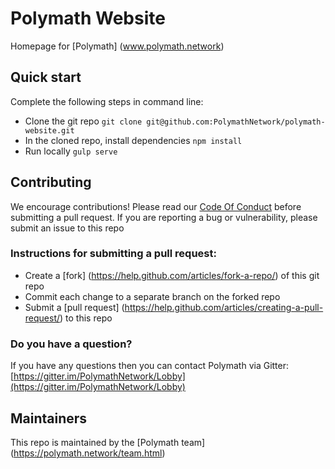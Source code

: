# Polymath Website

Homepage for [Polymath] (www.polymath.network)

## Quick start

Complete the following steps in command line:

- Clone the git repo `git clone git@github.com:PolymathNetwork/polymath-website.git`
- In the cloned repo, install dependencies `npm install`
- Run locally `gulp serve`

## Contributing

We encourage contributions! Please read our [Code Of Conduct](https://github.com/PolymathNetwork/polymath-core/blob/master/CODE_OF_CONDUCT.md) before submitting a pull request. If you are reporting a bug or vulnerability, please submit an issue to this repo

### Instructions for submitting a pull request:

- Create a [fork] (https://help.github.com/articles/fork-a-repo/) of this git repo 
- Commit each change to a separate branch on the forked repo
- Submit a [pull request] (https://help.github.com/articles/creating-a-pull-request/) to this repo

### Do you have a question?
If you have any questions then you can contact Polymath via Gitter: [https://gitter.im/PolymathNetwork/Lobby](https://gitter.im/PolymathNetwork/Lobby)


## Maintainers

This repo is maintained by the [Polymath team] (https://polymath.network/team.html)


